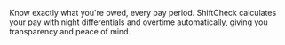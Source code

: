 Know exactly what you're owed, every pay period. ShiftCheck calculates your pay with night differentials and overtime automatically, giving you transparency and peace of mind.
